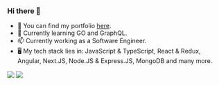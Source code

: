 ### Hi there 👋

- 🔭 You can find my portfolio [here](https://algrenpauna.com/).
- 🌱 Currently learning GO and GraphQL.
- 📫 Currently working as a Software Engineer.
- 🖥️ My tech stack lies in: JavaScript & TypeScript, React & Redux, Angular, Next.JS, Node.JS & Express.JS, MongoDB and many more.

<img align="center" src="https://github-readme-stats.vercel.app/api?username=algren123&theme=bear&hide=issues&show_icons=true" />
<img align="center" src="https://github-readme-stats.vercel.app/api/top-langs/?username=algren123&theme=bear&layout=compact" />
